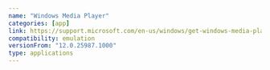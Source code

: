 ```yaml
---
name: "Windows Media Player"
categories: [app]
link: https://support.microsoft.com/en-us/windows/get-windows-media-player-81718e0d-cfce-25b1-aee3-94596b658287
compatibility: emulation
versionFrom: "12.0.25987.1000"
type: applications
---
```


